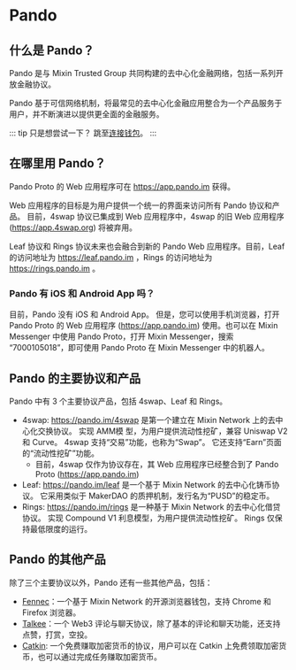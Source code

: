 # Pando

## 什么是 Pando？

Pando 是与 Mixin Trusted Group 共同构建的去中心化金融网络，包括一系列开放金融协议。

Pando 基于可信网络机制，将最常见的去中心化金融应用整合为一个产品服务于用户，并不断演进以提供更全面的金融服务。

::: tip
只是想尝试一下？ 跳至[连接钱包](./connect.md)。
:::

## 在哪里用 Pando？

Pando Proto 的 Web 应用程序可在 https://app.pando.im 获得。

Web 应用程序的目标是为用户提供一个统一的界面来访问所有 Pando 协议和产品。 目前，4swap 协议已集成到 Web 应用程序中，4swap 的旧 Web 应用程序 (https://app.4swap.org) 将被弃用。

Leaf 协议和 Rings 协议未来也会融合到新的 Pando Web 应用程序。目前，Leaf 的访问地址为 https://leaf.pando.im ，Rings 的访问地址为 https://rings.pando.im 。

### Pando 有 iOS 和 Android App 吗？

目前，Pando 没有 iOS 和 Android App。 但是，您可以使用手机浏览器，打开 Pando Proto 的 Web 应用程序 (https://app.pando.im) 使用。也可以在 Mixin Messenger 中使用 Pando Proto，打开 Mixin Messenger，搜索 “7000105018”，即可使用 Pando Proto 在 Mixin Messenger 中的机器人。

## Pando 的主要协议和产品

Pando 中有 3 个主要协议产品，包括 4swap、Leaf 和 Rings。

- 4swap: https://pando.im/4swap 是第一个建立在 Mixin Network 上的去中心化交换协议。 实现 AMM模 型，为用户提供流动性挖矿，兼容 Uniswap V2 和 Curve。 4swap 支持“交易”功能，也称为“Swap”。 它还支持“Earn”页面的“流动性挖矿”功能。
  - 目前，4swap 仅作为协议存在，其 Web 应用程序已经整合到了 Pando Proto (https://app.pando.im)
- Leaf: https://pando.im/leaf 是一个基于 Mixin Network 的去中心化铸币协议。 它采用类似于 MakerDAO 的质押机制，发行名为“PUSD”的稳定币。
- Rings: https://pando.im/rings 是一种基于 Mixin Network 的去中心化借贷协议。 实现 Compound V1 利息模型，为用户提供流动性挖矿。 Rings 仅保持最低限度的运行。

## Pando 的其他产品

除了三个主要协议以外，Pando 还有一些其他产品，包括：

- [Fennec](https://pando.im/wallet)：一个基于 Mixin Network 的开源浏览器钱包，支持 Chrome 和 Firefox 浏览器。
- [Talkee](https://pando.im/talkee)：一个 Web3 评论与聊天协议，除了基本的评论和聊天功能，还支持点赞，打赏，空投。
- [Catkin](https://pando.im/catkin): 一个免费赚取加密货币的协议，用户可以在 Catkin 上免费领取加密货币，也可以通过完成任务赚取加密货币。

